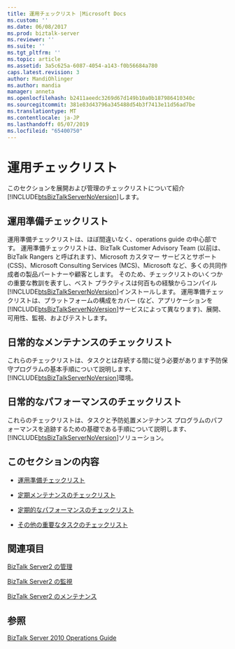```yaml
---
title: 運用チェックリスト |Microsoft Docs
ms.custom: ''
ms.date: 06/08/2017
ms.prod: biztalk-server
ms.reviewer: ''
ms.suite: ''
ms.tgt_pltfrm: ''
ms.topic: article
ms.assetid: 3a5c625a-6087-4054-a143-f0b56684a780
caps.latest.revision: 3
author: MandiOhlinger
ms.author: mandia
manager: anneta
ms.openlocfilehash: b2411aeedc3269d67d149b10a0b187986410340c
ms.sourcegitcommit: 381e83d43796a345488d54b3f7413e11d56ad7be
ms.translationtype: MT
ms.contentlocale: ja-JP
ms.lasthandoff: 05/07/2019
ms.locfileid: "65400750"
---
```

# <a name="operations-checklists"></a>運用チェックリスト
このセクションを展開および管理のチェックリストについて紹介[!INCLUDE[btsBizTalkServerNoVersion](../includes/btsbiztalkservernoversion-md.md)]します。  
  
## <a name="operational-readiness-checklists"></a>運用準備チェックリスト  
 運用準備チェックリストは、ほぼ間違いなく、operations guide の中心部です。 運用準備チェックリストは、BizTalk Customer Advisory Team (以前は、BizTalk Rangers と呼ばれます)、Microsoft カスタマー サービスとサポート (CSS)、Microsoft Consulting Services (MCS)、Microsoft など、多くの共同作成者の製品パートナーや顧客とします。 そのため、チェックリストのいくつかの重要な教訓を表すし、ベスト プラクティスは何百もの経験からコンパイル[!INCLUDE[btsBizTalkServerNoVersion](../includes/btsbiztalkservernoversion-md.md)]インストールします。 運用準備チェックリストは、プラットフォームの構成をカバー (など、アプリケーションを[!INCLUDE[btsBizTalkServerNoVersion](../includes/btsbiztalkservernoversion-md.md)]サービスによって異なります)、展開、可用性、監視、およびテストします。  
  
## <a name="routine-maintenance-checklists"></a>日常的なメンテナンスのチェックリスト  
 これらのチェックリストは、タスクとは存続する間に従う必要があります予防保守プログラムの基本手順について説明します、[!INCLUDE[btsBizTalkServerNoVersion](../includes/btsbiztalkservernoversion-md.md)]環境。  
  
## <a name="routine-performance-checklists"></a>日常的なパフォーマンスのチェックリスト  
 これらのチェックリストは、タスクと予防処置メンテナンス プログラムのパフォーマンスを追跡するための基礎である手順について説明します、[!INCLUDE[btsBizTalkServerNoVersion](../includes/btsbiztalkservernoversion-md.md)]ソリューション。  
  
## <a name="in-this-section"></a>このセクションの内容  
  
-   [運用準備チェックリスト](../technical-guides/operational-readiness-checklists.md)  
  
-   [定期メンテナンスのチェックリスト](../technical-guides/routine-maintenance-checklists.md)  
  
-   [定期的なパフォーマンスのチェックリスト](../technical-guides/routine-performance-checklists.md)  
  
-   [その他の重要なタスクのチェックリスト](../technical-guides/checklists-for-other-important-tasks.md)  
  
## <a name="related-sections"></a>関連項目  
 [BizTalk Server2 の管理](../technical-guides/managing-biztalk-server2.md)  
  
 [BizTalk Server2 の監視](../technical-guides/monitoring-biztalk-server2.md)  
  
 [BizTalk Server2 のメンテナンス](../technical-guides/maintaining-biztalk-server2.md)  
  
## <a name="see-also"></a>参照  
 [BizTalk Server 2010 Operations Guide](~/technical-guides/biztalk-server-2010-operations-guide.md)